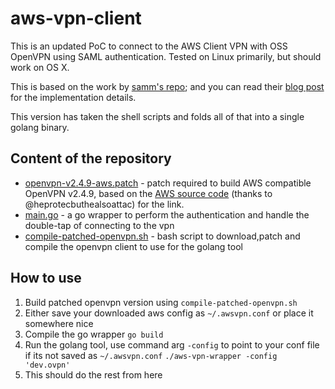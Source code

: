 # aws-vpn-client

This is an updated PoC to connect to the AWS Client VPN with OSS OpenVPN using SAML
authentication. Tested on Linux primarily, but should work on OS X.

This is based on the work by [samm's repo](https://github.com/samm-git/aws-vpn-client); and you can read their [ blog post](https://smallhacks.wordpress.com/2020/07/08/aws-client-vpn-internals/) for the implementation details.

This version has taken the shell scripts and folds all of that into a single golang binary.

## Content of the repository

- [openvpn-v2.4.9-aws.patch](openvpn-v2.4.9-aws.patch) - patch required to build
  AWS compatible OpenVPN v2.4.9, based on the
  [AWS source code](https://amazon-source-code-downloads.s3.amazonaws.com/aws/clientvpn/wpf-v1.2.0/openvpn-2.4.5-aws-1.tar.gz) (thanks to @heprotecbuthealsoattac) for the link.
- [main.go](main.go) - a go wrapper to perform the authentication and handle the double-tap of connecting to the vpn
- [compile-patched-openvpn.sh](compile-patched-openvpn.sh) - bash script to download,patch and compile the openvpn client to use for the golang tool

## How to use

1. Build patched openvpn version using `compile-patched-openvpn.sh`
1. Either save your downloaded aws config as `~/.awsvpn.conf` or place it somewhere nice
1. Compile the go wrapper `go build`
1. Run the golang tool, use command arg `-config` to point to your conf file if its not saved as `~/.awsvpn.conf`
   ```./aws-vpn-wrapper -config 'dev.ovpn'```
1. This should do the rest from here
